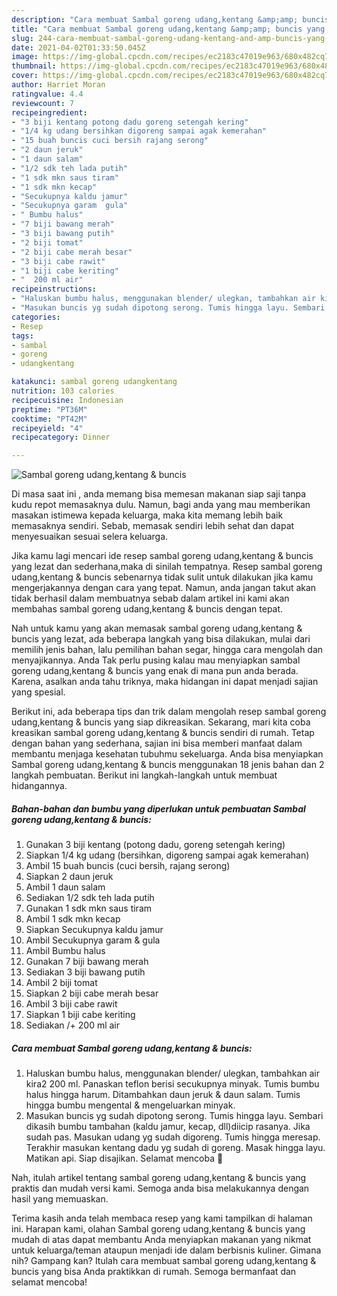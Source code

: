 ```yaml
---
description: "Cara membuat Sambal goreng udang,kentang &amp;amp; buncis yang nikmat dan Mudah Dibuat"
title: "Cara membuat Sambal goreng udang,kentang &amp;amp; buncis yang nikmat dan Mudah Dibuat"
slug: 244-cara-membuat-sambal-goreng-udang-kentang-and-amp-buncis-yang-nikmat-dan-mudah-dibuat
date: 2021-04-02T01:33:50.045Z
image: https://img-global.cpcdn.com/recipes/ec2183c47019e963/680x482cq70/sambal-goreng-udangkentang-buncis-foto-resep-utama.jpg
thumbnail: https://img-global.cpcdn.com/recipes/ec2183c47019e963/680x482cq70/sambal-goreng-udangkentang-buncis-foto-resep-utama.jpg
cover: https://img-global.cpcdn.com/recipes/ec2183c47019e963/680x482cq70/sambal-goreng-udangkentang-buncis-foto-resep-utama.jpg
author: Harriet Moran
ratingvalue: 4.4
reviewcount: 7
recipeingredient:
- "3 biji kentang potong dadu goreng setengah kering"
- "1/4 kg udang bersihkan digoreng sampai agak kemerahan"
- "15 buah buncis cuci bersih rajang serong"
- "2 daun jeruk"
- "1 daun salam"
- "1/2 sdk teh lada putih"
- "1 sdk mkn saus tiram"
- "1 sdk mkn kecap"
- "Secukupnya kaldu jamur"
- "Secukupnya garam  gula"
- " Bumbu halus"
- "7 biji bawang merah"
- "3 biji bawang putih"
- "2 biji tomat"
- "2 biji cabe merah besar"
- "3 biji cabe rawit"
- "1 biji cabe keriting"
- "  200 ml air"
recipeinstructions:
- "Haluskan bumbu halus, menggunakan blender/ ulegkan, tambahkan air kira2 200 ml. Panaskan teflon berisi secukupnya minyak. Tumis bumbu halus hingga harum. Ditambahkan daun jeruk &amp; daun salam. Tumis hingga bumbu mengental &amp; mengeluarkan minyak."
- "Masukan buncis yg sudah dipotong serong. Tumis hingga layu. Sembari dikasih bumbu tambahan (kaldu jamur, kecap, dll)diicip rasanya. Jika sudah pas. Masukan udang yg sudah digoreng. Tumis hingga meresap. Terakhir masukan kentang dadu yg sudah di goreng. Masak hingga layu. Matikan api. Siap disajikan. Selamat mencoba 🥰"
categories:
- Resep
tags:
- sambal
- goreng
- udangkentang

katakunci: sambal goreng udangkentang 
nutrition: 103 calories
recipecuisine: Indonesian
preptime: "PT36M"
cooktime: "PT42M"
recipeyield: "4"
recipecategory: Dinner

---
```



![Sambal goreng udang,kentang &amp; buncis](https://img-global.cpcdn.com/recipes/ec2183c47019e963/680x482cq70/sambal-goreng-udangkentang-buncis-foto-resep-utama.jpg)

Di masa  saat ini , anda memang bisa memesan makanan siap saji tanpa kudu repot memasaknya dulu. Namun, bagi anda yang mau memberikan masakan istimewa kepada keluarga, maka kita memang lebih baik memasaknya sendiri. Sebab, memasak sendiri lebih sehat dan dapat menyesuaikan sesuai selera keluarga.

Jika kamu lagi mencari ide resep sambal goreng udang,kentang &amp; buncis yang lezat dan sederhana,maka di sinilah tempatnya. Resep sambal goreng udang,kentang &amp; buncis  sebenarnya tidak sulit untuk dilakukan jika kamu mengerjakannya dengan cara yang tepat. Namun, anda jangan takut akan tidak berhasil dalam membuatnya 
sebab dalam artikel ini kami akan membahas sambal goreng udang,kentang &amp; buncis dengan tepat.  



Nah untuk kamu yang akan memasak sambal goreng udang,kentang &amp; buncis yang lezat, ada beberapa langkah yang bisa dilakukan, mulai dari memilih jenis bahan, lalu pemilihan bahan segar, hingga cara mengolah dan menyajikannya. Anda Tak perlu pusing kalau mau menyiapkan sambal goreng udang,kentang &amp; buncis yang enak di mana pun anda berada. Karena, asalkan anda  tahu triknya, maka hidangan ini dapat menjadi sajian yang spesial.

Berikut ini, ada beberapa tips dan trik dalam mengolah resep sambal goreng udang,kentang &amp; buncis yang siap dikreasikan. Sekarang, mari kita coba kreasikan sambal goreng udang,kentang &amp; buncis sendiri di rumah. Tetap dengan bahan yang sederhana, sajian ini bisa memberi manfaat dalam membantu menjaga kesehatan tubuhmu sekeluarga. Anda bisa menyiapkan Sambal goreng udang,kentang &amp; buncis menggunakan 18 jenis bahan dan 2 langkah pembuatan. Berikut ini langkah-langkah untuk membuat hidangannya.

<!--inarticleads1-->

##### Bahan-bahan dan bumbu yang diperlukan untuk pembuatan Sambal goreng udang,kentang &amp; buncis:

1. Gunakan 3 biji kentang (potong dadu, goreng setengah kering)
1. Siapkan 1/4 kg udang (bersihkan, digoreng sampai agak kemerahan)
1. Ambil 15 buah buncis (cuci bersih, rajang serong)
1. Siapkan 2 daun jeruk
1. Ambil 1 daun salam
1. Sediakan 1/2 sdk teh lada putih
1. Gunakan 1 sdk mkn saus tiram
1. Ambil 1 sdk mkn kecap
1. Siapkan Secukupnya kaldu jamur
1. Ambil Secukupnya garam &amp; gula
1. Ambil  Bumbu halus
1. Gunakan 7 biji bawang merah
1. Sediakan 3 biji bawang putih
1. Ambil 2 biji tomat
1. Siapkan 2 biji cabe merah besar
1. Ambil 3 biji cabe rawit
1. Siapkan 1 biji cabe keriting
1. Sediakan  /+ 200 ml air




<!--inarticleads2-->

##### Cara membuat Sambal goreng udang,kentang &amp; buncis:

1. Haluskan bumbu halus, menggunakan blender/ ulegkan, tambahkan air kira2 200 ml. Panaskan teflon berisi secukupnya minyak. Tumis bumbu halus hingga harum. Ditambahkan daun jeruk &amp; daun salam. Tumis hingga bumbu mengental &amp; mengeluarkan minyak.
1. Masukan buncis yg sudah dipotong serong. Tumis hingga layu. Sembari dikasih bumbu tambahan (kaldu jamur, kecap, dll)diicip rasanya. Jika sudah pas. Masukan udang yg sudah digoreng. Tumis hingga meresap. Terakhir masukan kentang dadu yg sudah di goreng. Masak hingga layu. Matikan api. Siap disajikan. Selamat mencoba 🥰




Nah, itulah artikel tentang  sambal goreng udang,kentang &amp; buncis  yang praktis dan mudah versi kami. Semoga anda bisa melakukannya dengan hasil yang memuaskan. 

Terima kasih anda telah membaca resep yang kami tampilkan di halaman ini. Harapan kami, olahan  Sambal goreng udang,kentang &amp; buncis yang mudah di atas dapat membantu Anda menyiapkan makanan yang nikmat untuk keluarga/teman ataupun menjadi ide dalam berbisnis kuliner. Gimana nih? Gampang kan? Itulah cara membuat sambal goreng udang,kentang &amp; buncis yang bisa Anda praktikkan di rumah. Semoga bermanfaat dan selamat mencoba!

